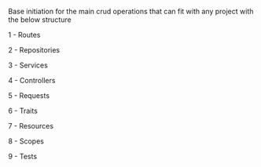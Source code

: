 Base initiation for the main crud operations that can fit with any project with the below structure

1 - Routes

2 - Repositories

3 - Services

4 - Controllers

5 - Requests

6 - Traits

7 - Resources

8 - Scopes

9 - Tests
